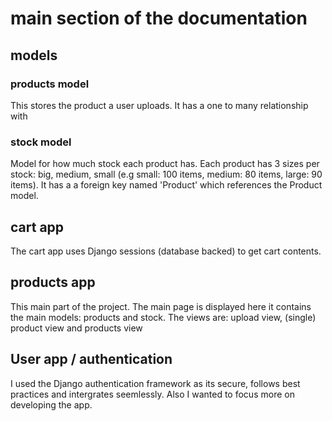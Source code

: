 # main section of the documentation

## models

### products model

This stores the product a user uploads. It has a one to many relationship with

### stock model

Model for how much stock each product has. Each product has 3 sizes per stock: big, medium, small (e.g small: 100 items, medium: 80 items, large: 90 items). It has a a foreign key named 'Product' which references the Product model.


## cart app

The cart app uses Django sessions (database backed) to get cart contents. 

## products app

This main part of the project. The main page is displayed here it contains the main models: products and stock. The views are: upload view, (single) product view and products view   

## User app / authentication

I used the Django authentication framework as its secure, follows best practices and intergrates seemlessly. Also I wanted to focus more on developing the app. 
